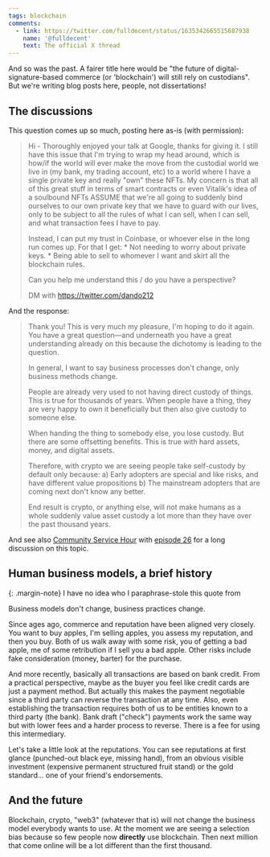 ```yaml
---
tags: blockchain
comments:
  - link: https://twitter.com/fulldecent/status/1635342665515687938
    name: '@fulldecent'
    text: The official X thread
---
```


And so was the past. A fairer title here would be "the future of digital-signature-based commerce (or 'blockchain') will still rely on custodians". But we're writing blog posts here, people, not dissertations!

## The discussions

This question comes up so much, posting here as-is (with permission):

> Hi - Thoroughly enjoyed your talk at Google, thanks for giving it. I still have this issue that I'm trying to wrap my head around, which is how/if the world will ever make the move from the custodial world we live in (my bank, my trading account, etc) to a world where I have a single private key and really "own" these NFTs. My concern is that all of this great stuff in terms of smart contracts or even Vitalik's idea of a soulbound NFTs ASSUME that we're all going to suddenly bind ourselves to our own private key that we have to guard with our lives, only to be subject to all the rules of what I can sell, when I can sell, and what transaction fees I have to pay.
>
> Instead, I can put my trust in Coinbase, or whoever else in the long run comes up. For that I get: * Not needing to worry about private keys. * Being able to sell to whomever I want and skirt all the blockchain rules.
>
> Can you help me understand this / do you have a perspective?
>
> DM with https://twitter.com/dando212

And the response:

> Thank you! This is very much my pleasure, I'm hoping to do it again. You have a great question—and underneath you have a great understanding already on this because the dichotomy is leading to the question.
>
> In general, I want to say business processes don't change, only business methods change.
>
> People are already very used to not having direct custody of things. This is true for thousands of years. When people have a thing, they are very happy to own it beneficially but then also give custody to someone else.
>
> When handing the thing to somebody else, you lose custody. But there are some offsetting benefits. This is true with hard assets, money, and digital assets.
>
> Therefore, with crypto we are seeing people take self-custody by default only because: a) Early adopters are special and like risks, and have different value propositions b) The mainstream adopters that are coming next don't know any better.
>
> End result is crypto, or anything else, will not make humans as a whole suddenly value asset custody a lot more than they have over the past thousand years.

And see also [Community Service Hour](https://www.youtube.com/watch?v=A_wVSSXXGc8) with [episode 26](https://www.youtube.com/watch?v=A_wVSSXXGc8) for a long discussion on this topic.

## Human business models, a brief history

{: .margin-note}
I have no idea who I paraphrase-stole this quote from

Business models don't change, business practices change. 

Since ages ago, commerce and reputation have been aligned very closely. You want to buy apples, I'm selling apples, you assess my reputation, and then you buy. Both of us walk away with some risk, you of getting a bad apple, me of some retribution if I sell you a bad apple. Other risks include fake consideration (money, barter) for the purchase.

And more recently, basically all transactions are based on bank credit. From a practical perspective, maybe as the buyer you feel like credit cards are just a payment method. But actually this makes the payment negotiable since a third party can reverse the transaction at any time. Also, even establishing the transaction requires both of us to be entities known to a third party (the bank). Bank draft ("check") payments work the same way but with lower fees and a harder process to reverse. There is a fee for using this intermediary.

Let's take a little look at the reputations. You can see reputations at first glance (punched-out black eye, missing hand), from an obvious visible investment (expensive permanent structured fruit stand) or the gold standard... one of your friend's endorsements.

## And the future

Blockchain, crypto, "web3" (whatever that is) will not change the business model everybody wants to use. At the moment we are seeing a selection bias because so few people now **directly** use blockchain. Then next million that come online will be a lot different than the first thousand.